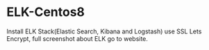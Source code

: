 # ELK-Centos8
Install ELK Stack(Elastic Search, Kibana and Logstash) use SSL Lets Encrypt, full screenshot about ELK go to website.
